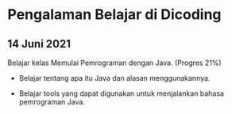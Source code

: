 Pengalaman Belajar di Dicoding
==
14 Juni 2021
--
Belajar kelas Memulai Pemrograman dengan Java. (Progres 21%)
* Belajar tentang apa itu Java dan alasan menggunakannya.
- Belajar tools yang dapat digunakan untuk menjalankan bahasa pemrograman Java.
